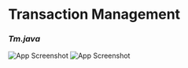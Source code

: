 # Transaction  Management

### *Tm.java*

![App Screenshot](https://user-images.githubusercontent.com/127482974/232191008-af1bedfb-566d-4f62-ba32-871fbdd9ddc3.PNG)
![App Screenshot](https://user-images.githubusercontent.com/127482974/232191155-728bf066-7a88-49db-9e34-2a0519f6f0ad.PNG)
